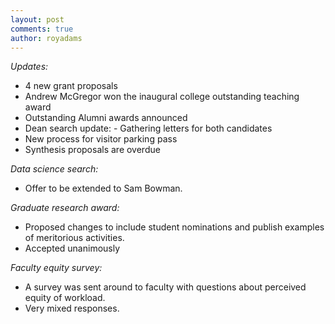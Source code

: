 ```yaml
---
layout: post
comments: true
author: royadams
---
```


*Updates:*

- 4 new grant proposals
- Andrew McGregor won the inaugural college outstanding teaching award
- Outstanding Alumni awards announced
- Dean search update:
      - Gathering letters for both candidates
- New process for visitor parking pass
- Synthesis proposals are overdue

<!--break-->

*Data science search:*

- Offer to be extended to Sam Bowman.

*Graduate research award:*

- Proposed changes to include student nominations and publish examples of meritorious activities.
- Accepted unanimously

*Faculty equity survey:*

- A survey was sent around to faculty with questions about perceived equity of workload.
- Very mixed responses.
